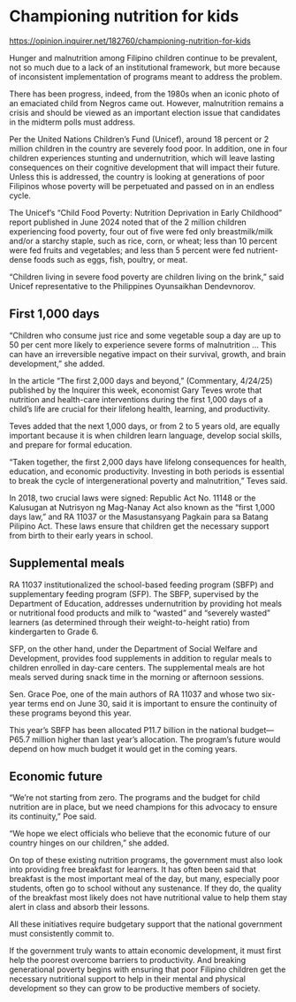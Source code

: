 # Championing nutrition for kids

https://opinion.inquirer.net/182760/championing-nutrition-for-kids



Hunger and malnutrition among Filipino children continue to be prevalent, not so much due to a lack of an institutional framework, but more because of inconsistent implementation of programs meant to address the problem.

There has been progress, indeed, from the 1980s when an iconic photo of an emaciated child from Negros came out. However, malnutrition remains a crisis and should be viewed as an important election issue that candidates in the midterm polls must address.

Per the United Nations Children’s Fund (Unicef), around 18 percent or 2 million children in the country are severely food poor. In addition, one in four children experiences stunting and undernutrition, which will leave lasting consequences on their cognitive development that will impact their future. Unless this is addressed, the country is looking at generations of poor Filipinos whose poverty will be perpetuated and passed on in an endless cycle.

The Unicef’s “Child Food Poverty: Nutrition Deprivation in Early Childhood” report published in June 2024 noted that of the 2 million children experiencing food poverty, four out of five were fed only breastmilk/milk and/or a starchy staple, such as rice, corn, or wheat; less than 10 percent were fed fruits and vegetables; and less than 5 percent were fed nutrient-dense foods such as eggs, fish, poultry, or meat.

“Children living in severe food poverty are children living on the brink,” said Unicef representative to the Philippines Oyunsaikhan Dendevnorov.



##  First 1,000 days



“Children who consume just rice and some vegetable soup a day are up to 50 per cent more likely to experience severe forms of malnutrition … This can have an irreversible negative impact on their survival, growth, and brain development,” she added.

In the article “The first 2,000 days and beyond,” (Commentary, 4/24/25) published by the Inquirer this week, economist Gary Teves wrote that nutrition and health-care interventions during the first 1,000 days of a child’s life are crucial for their lifelong health, learning, and productivity.

Teves added that the next 1,000 days, or from 2 to 5 years old, are equally important because it is when children learn language, develop social skills, and prepare for formal education.

“Taken together, the first 2,000 days have lifelong consequences for health, education, and economic productivity. Investing in both periods is essential to break the cycle of intergenerational poverty and malnutrition,” Teves said.

In 2018, two crucial laws were signed: Republic Act No. 11148 or the Kalusugan at Nutrisyon ng Mag-Nanay Act also known as the “first 1,000 days law,” and RA 11037 or the Masustansyang Pagkain para sa Batang Pilipino Act. These laws ensure that children get the necessary support from birth to their early years in school.



##  Supplemental meals



RA 11037 institutionalized the school-based feeding program (SBFP) and supplementary feeding program (SFP). The SBFP, supervised by the Department of Education, addresses undernutrition by providing hot meals or nutritional food products and milk to “wasted” and “severely wasted” learners (as determined through their weight-to-height ratio) from kindergarten to Grade 6.

SFP, on the other hand, under the Department of Social Welfare and Development, provides food supplements in addition to regular meals to children enrolled in day-care centers. The supplemental meals are hot meals served during snack time in the morning or afternoon sessions.

Sen. Grace Poe, one of the main authors of RA 11037 and whose two six-year terms end on June 30, said it is important to ensure the continuity of these programs beyond this year.

This year’s SBFP has been allocated P11.7 billion in the national budget—P65.7 million higher than last year’s allocation. The program’s future would depend on how much budget it would get in the coming years.



##  Economic future



“We’re not starting from zero. The programs and the budget for child nutrition are in place, but we need champions for this advocacy to ensure its continuity,” Poe said.

“We hope we elect officials who believe that the economic future of our country hinges on our children,” she added.

On top of these existing nutrition programs, the government must also look into providing free breakfast for learners. It has often been said that breakfast is the most important meal of the day, but many, especially poor students, often go to school without any sustenance. If they do, the quality of the breakfast most likely does not have nutritional value to help them stay alert in class and absorb their lessons.

All these initiatives require budgetary support that the national government must consistently commit to.

If the government truly wants to attain economic development, it must first help the poorest overcome barriers to productivity. And breaking generational poverty begins with ensuring that poor Filipino children get the necessary nutritional support to help in their mental and physical development so they can grow to be productive members of society.